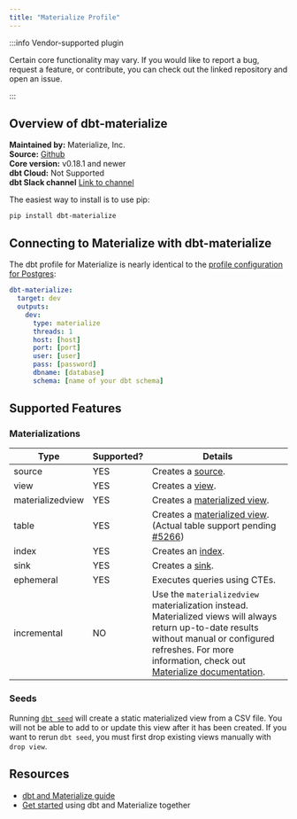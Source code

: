 ```yaml
---
title: "Materialize Profile"
---
```


:::info Vendor-supported plugin

Certain core functionality may vary. If you would like to report a bug, request a feature, or contribute, you can check out the linked repository and open an issue.

:::

## Overview of dbt-materialize

**Maintained by:** Materialize, Inc.      
**Source:** [Github](https://github.com/MaterializeInc/materialize/blob/main/misc/dbt-materialize)    
**Core version:** v0.18.1 and newer      
**dbt Cloud:** Not Supported    
**dbt Slack channel** [Link to channel](https://getdbt.slack.com/archives/C01PWAH41A5)      

The easiest way to install is to use pip:

    pip install dbt-materialize

## Connecting to Materialize with **dbt-materialize**

The dbt profile for Materialize is nearly identical to the [profile configuration for Postgres](postgres-profile):

<File name='profiles.yml'>

```yaml
dbt-materialize:
  target: dev
  outputs:
    dev:
      type: materialize
      threads: 1
      host: [host]
      port: [port]
      user: [user]
      pass: [password]
      dbname: [database]
      schema: [name of your dbt schema]
```

</File>

## Supported Features

### Materializations

Type | Supported? | Details
-----|------------|----------------
source | YES | Creates a [source](https://materialize.com/docs/sql/create-source/).
view | YES | Creates a [view](https://materialize.com/docs/sql/create-view/#main).
materializedview | YES | Creates a [materialized view](https://materialize.com/docs/sql/create-materialized-view/#main).
table | YES | Creates a [materialized view](https://materialize.com/docs/sql/create-materialized-view/#main). (Actual table support pending [#5266](https://github.com/MaterializeInc/materialize/issues/5266))
index | YES | Creates an [index](https://materialize.com/docs/sql/create-index/#main).
sink | YES | Creates a [sink](https://materialize.com/docs/sql/create-sink/#main).
ephemeral | YES | Executes queries using CTEs.
incremental | NO | Use the `materializedview` materialization instead. Materialized views will always return up-to-date results without manual or configured refreshes. For more information, check out [Materialize documentation](https://materialize.com/docs/).

### Seeds

Running [`dbt seed`](commands/seed) will create a static materialized view from a CSV file. You will not be able to add to or update this view after it has been created. If you want to rerun `dbt seed`, you must first drop existing views manually with `drop view`.

## Resources

- [dbt and Materialize guide](https://materialize.com/docs/guides/dbt/)
- [Get started](https://github.com/MaterializeInc/materialize/blob/main/play/wikirecent-dbt/README.md) using dbt and Materialize together
